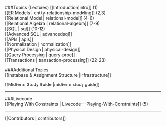 ###Topics (Lectures)
[[Introduction|intro]] (1)  
[[ER Models | entity-relationship-modeling]] (2,3)  
[[Relational Model | relational-model]] (4-6)  
[[Relational Algebra | relational-algebra]] (7-9)  
[[SQL | sql]] (10-12)  
[[Advanced SQL | advancedsql]]  
[[APIs | apis]]  
[[Normalization | normalization]]  
[[Physical Design | physical-design]]  
[[Query Processing | query-proc]]  
[[Transactions | transaction-processing]] (22-23) 

###Additional Topics  
[[Instabase & Assignment Structure |infrastructure]]

[[Midterm Study Guide |midterm study guide]]

***

###Livecode  
[[Playing With Constraints | Livecode---Playing-With-Constraints]] (5)  

***

[[Contributors | contributors]]